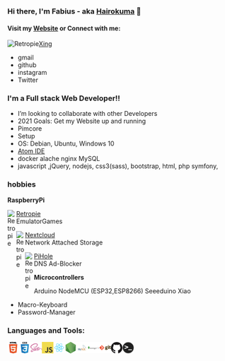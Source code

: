 
### Hi there, I'm Fabius - aka [Hairokuma][website] 👋


#### Visit my [Website][website] or Connect with me:



[<img align="left" alt="Retropie" src="https://static.xingcdn.com/xws/assets/xws/dev/logo_rules/XNG_Sharebutton_v02-80d4fefd22918014c17b635c67390054a5933ed51c4a075b00f5dc69b4cb96d9.png" />][xing][Xing][xing]




- gmail
- github
- instagram
- Twitter



### I'm a Full stack Web Developer!!



- I’m looking to collaborate with other Developers
- 2021 Goals: Get my Website up and running
- Pimcore
- Setup
- OS: Debian, Ubuntu, Windows 10
- [Atom IDE][atom]
- docker alache nginx MySQL
- javascript ,jQuery, nodejs, css3(sass), bootstrap, html, php symfony,



### hobbies

**RaspberryPi**

[<img align="left" alt="Retropie" width="20px" src="https://retropie.org.uk/docs/images/logo.png" />][retropie][Retropie][retropie]<br> EmulatorGames

[<img align="left" alt="Retropie" width="20px" src="https://docs.nextcloud.com/server/22/developer_manual/_static/logo-white.png" />][nextcloud][Nextcloud][nextcloud]<br> Network Attached Storage

[<img align="left" alt="Retropie" width="20px" src="https://wp-cdn.pi-hole.net/wp-content/uploads/2016/12/Vortex-R.webp" />][pihole][PiHole][pihole]<br> DNS Ad-Blocker

**Microcontrollers**

Arduino
NodeMCU (ESP32,ESP8266)
Seeeduino Xiao

- Macro-Keyboard
- Password-Manager


### Languages and Tools:


[<img align="left" alt="HTML5" width="26px" src="https://raw.githubusercontent.com/github/explore/80688e429a7d4ef2fca1e82350fe8e3517d3494d/topics/html/html.png" />][blank]

[<img align="left" alt="CSS3" width="26px" src="https://raw.githubusercontent.com/github/explore/80688e429a7d4ef2fca1e82350fe8e3517d3494d/topics/css/css.png" />][blank]

[<img align="left" alt="Sass" width="26px" src="https://raw.githubusercontent.com/github/explore/80688e429a7d4ef2fca1e82350fe8e3517d3494d/topics/sass/sass.png" />][blank]

[<img align="left" alt="JavaScript" width="26px" src="https://raw.githubusercontent.com/github/explore/80688e429a7d4ef2fca1e82350fe8e3517d3494d/topics/javascript/javascript.png" />][blank]

[<img align="left" alt="React" width="26px" src="https://raw.githubusercontent.com/github/explore/80688e429a7d4ef2fca1e82350fe8e3517d3494d/topics/react/react.png" />][blank]

[<img align="left" alt="Node.js" width="26px" src="https://raw.githubusercontent.com/github/explore/80688e429a7d4ef2fca1e82350fe8e3517d3494d/topics/nodejs/nodejs.png" />][blank]

[<img align="left" alt="MySQL" width="26px" src="https://raw.githubusercontent.com/github/explore/80688e429a7d4ef2fca1e82350fe8e3517d3494d/topics/mysql/mysql.png" />][blank]

[<img align="left" alt="MongoDB" width="26px" src="https://raw.githubusercontent.com/github/explore/80688e429a7d4ef2fca1e82350fe8e3517d3494d/topics/mongodb/mongodb.png" />][blank]

[<img align="left" alt="Git" width="26px" src="https://raw.githubusercontent.com/github/explore/80688e429a7d4ef2fca1e82350fe8e3517d3494d/topics/git/git.png" />][blank]

[<img align="left" alt="GitHub" width="26px" src="https://raw.githubusercontent.com/github/explore/78df643247d429f6cc873026c0622819ad797942/topics/github/github.png" />][blank]

[<img align="left" alt="Terminal" width="26px" src="https://raw.githubusercontent.com/github/explore/80688e429a7d4ef2fca1e82350fe8e3517d3494d/topics/terminal/terminal.png" />][blank]

<br />
<br />


[atom]: https://atom.io
[retropie]: https://retropie.org.uk/
[nextcloud]: https://docs.nextcloud.com
[pihole]: https://pi-hole.net/
[xing]: https://www.xing.com/profile/Fabius_Doelling/cv
[website]: https://google.com
[blank]: https://google.com
